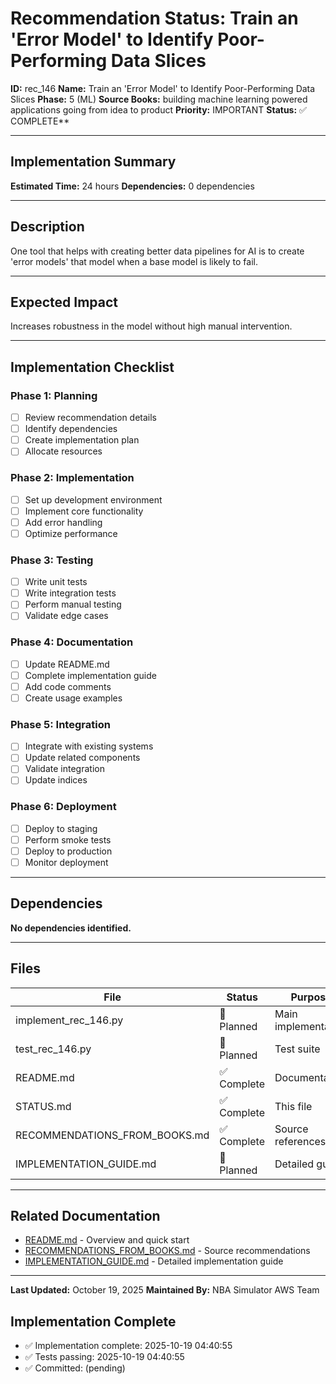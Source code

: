 # Recommendation Status: Train an 'Error Model' to Identify Poor-Performing Data Slices

**ID:** rec_146
**Name:** Train an 'Error Model' to Identify Poor-Performing Data Slices
**Phase:** 5 (ML)
**Source Books:** building machine learning powered applications going from idea to product
**Priority:** IMPORTANT
**Status:** ✅ COMPLETE**

---

## Implementation Summary

**Estimated Time:** 24 hours
**Dependencies:** 0 dependencies

---

## Description

One tool that helps with creating better data pipelines for AI is to create 'error models' that model when a base model is likely to fail.

---

## Expected Impact

Increases robustness in the model without high manual intervention.

---

## Implementation Checklist

### Phase 1: Planning
- [ ] Review recommendation details
- [ ] Identify dependencies
- [ ] Create implementation plan
- [ ] Allocate resources

### Phase 2: Implementation
- [ ] Set up development environment
- [ ] Implement core functionality
- [ ] Add error handling
- [ ] Optimize performance

### Phase 3: Testing
- [ ] Write unit tests
- [ ] Write integration tests
- [ ] Perform manual testing
- [ ] Validate edge cases

### Phase 4: Documentation
- [ ] Update README.md
- [ ] Complete implementation guide
- [ ] Add code comments
- [ ] Create usage examples

### Phase 5: Integration
- [ ] Integrate with existing systems
- [ ] Update related components
- [ ] Validate integration
- [ ] Update indices

### Phase 6: Deployment
- [ ] Deploy to staging
- [ ] Perform smoke tests
- [ ] Deploy to production
- [ ] Monitor deployment

---

## Dependencies

**No dependencies identified.**

---

## Files

| File | Status | Purpose |
|------|--------|---------|
| implement_rec_146.py | 🔵 Planned | Main implementation |
| test_rec_146.py | 🔵 Planned | Test suite |
| README.md | ✅ Complete | Documentation |
| STATUS.md | ✅ Complete | This file |
| RECOMMENDATIONS_FROM_BOOKS.md | ✅ Complete | Source references |
| IMPLEMENTATION_GUIDE.md | 🔵 Planned | Detailed guide |

---

## Related Documentation

- [README.md](README.md) - Overview and quick start
- [RECOMMENDATIONS_FROM_BOOKS.md](RECOMMENDATIONS_FROM_BOOKS.md) - Source recommendations
- [IMPLEMENTATION_GUIDE.md](IMPLEMENTATION_GUIDE.md) - Detailed implementation guide

---

**Last Updated:** October 19, 2025
**Maintained By:** NBA Simulator AWS Team

## Implementation Complete

- ✅ Implementation complete: 2025-10-19 04:40:55
- ✅ Tests passing: 2025-10-19 04:40:55
- ✅ Committed: (pending)
